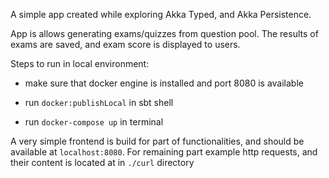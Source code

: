 A simple app created while exploring Akka Typed, and Akka Persistence.

App is allows generating exams/quizzes from question pool. The results of exams are saved, and exam score is displayed
to users.

Steps to run in local environment:

- make sure that docker engine is installed and port 8080 is available

- run `docker:publishLocal` in sbt shell

- run `docker-compose up` in terminal

A very simple frontend is build for part of functionalities, and should be available at `localhost:8080`. For remaining
part example http requests, and their content is located at in `./curl` directory 
